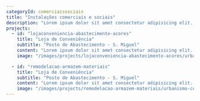 ```yaml
---
categoryId: comerciaissociais
title: "Instalações comerciais e sociais"
description: "Lorem ipsum dolor sit amet consectetur adipisicing elit. Quam nihil enim maxime corporis cumque totam aliquid nam sint inventore optio modi neque laborum officiis necessitatibus, facilis placeat pariatur! Voluptatem. Lorem ipsum dolor sit amet consectetur adipisicing elit. Quam nihil enim maxime corporis cumque."
projects:
  - id: "lojaconveniencia-abastecimento-acores"
    title: "Loja de Conveniência"
    subtitle: "Posto de Abastecimento - S. Miguel"
    content: "Lorem ipsum dolor sit amet consectetur adipisicing elit. Quam nihil enim maxime corporis cumque totam aliquid nam sint inventore optio modi neque laborum officiis necessitatibus, facilis placeat pariatur! Voluptatem. "
    image: "/images/projects/lojaconveniencia-abastecimento-acores/urbanismo-comercial1-1.jpg"

  - id: "remodelacao-armazem-materiais"
    title: "Loja de Conveniência"
    subtitle: "Posto de Abastecimento - S. Miguel"
    content: "Lorem ipsum dolor sit amet consectetur adipisicing elit. Quam nihil enim maxime corporis cumque totam aliquid nam sint inventore optio modi neque laborum officiis necessitatibus, facilis placeat pariatur! Voluptatem. "
    image: "/images/projects/remodelacao-armazem-materiais/urbanismo-comercial2-1.jpg"
---
```

